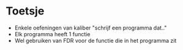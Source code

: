 # Toetsje

- Enkele oefeningen van kaliber "schrijf een programma dat.."
- Elk programma heeft 1 functie
- Wel gebruiken van FDR voor de functie die in het programma zit
